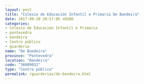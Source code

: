 ```yaml
---
layout: post
title: "Colexio de Educación Infantil e Primaria De Bandeira"
date: 2017-09-20 20:57:05 +0200
categories:
- Colexio de Educación Infantil e Primaria
- pontevedra
- bandeira
- Centro público
- guarderia
name: "De Bandeira"
province: "Pontevedra"
location: "Bandeira"
code: "36009032"
type: "Centro público"
permalink: /guarderias/de-bandeira.html
---
```

